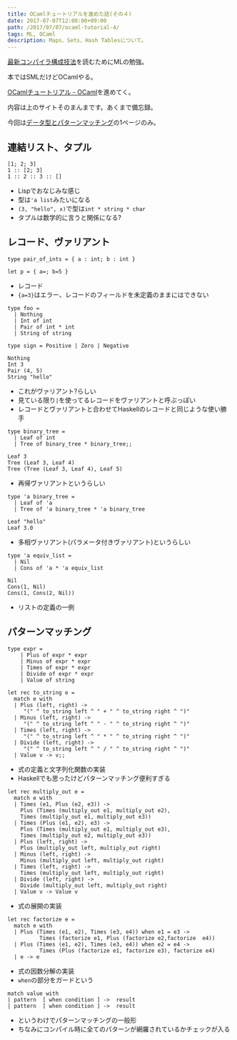 ```yaml
---
title: OCamlチュートリアルを進めた話(その４)
date: 2017-07-07T12:00:00+09:00
path: /2017/07/07/ocaml-tutorial-4/
tags: ML, OCaml
description: Maps、Sets、Hash Tablesについて。
---
```



[最新コンパイラ構成技法](http://www.cs.princeton.edu/~appel/modern/ml/)を読むためにMLの勉強。

本ではSMLだけどOCamlやる。

[OCamlチュートリアル - OCaml](https://ocaml.org/learn/tutorials/index.ja.html)を進めてく。

内容は上のサイトそのまんまです。あくまで備忘録。

今回は[データ型とパターンマッチング](https://ocaml.org/learn/tutorials/data_types_and_matching.ja.html)の1ページのみ。



## 連結リスト、タプル
```
[1; 2; 3]
1 :: [2; 3] 
1 :: 2 :: 3 :: []
```
- Lispでおなじみな感じ
- 型は```'a list```みたいになる
- ```(3, "hello", x)```で型は```int * string * char```
- タプルは数学的に言うと関係になる?



## レコード、ヴァリアント
```
type pair_of_ints = { a : int; b : int }

let p = { a=; b=5 }
```
- レコード
- ```{a=3}```はエラー、レコードのフィールドを未定義のままにはできない
```
type foo =
  | Nothing
  | Int of int
  | Pair of int * int
  | String of string

type sign = Positive | Zero | Negative
```
```
Nothing
Int 3
Pair (4, 5)
String "hello"
```
- これがヴァリアント?らしい
- 見ている限り```|```を使ってるレコードをヴァリアントと呼ぶっぽい
- レコードとヴァリアントと合わせてHaskellのレコードと同じような使い勝手
```
type binary_tree =
  | Leaf of int
  | Tree of binary_tree * binary_tree;;
```
```
Leaf 3
Tree (Leaf 3, Leaf 4)
Tree (Tree (Leaf 3, Leaf 4), Leaf 5)
```
- 再帰ヴァリアントというらしい
```
type 'a binary_tree =
  | Leaf of 'a
  | Tree of 'a binary_tree * 'a binary_tree
```
```
Leaf "hello"
Leaf 3.0
```
- 多相ヴァリアント(パラメータ付きヴァリアント)というらしい
```
type 'a equiv_list =
  | Nil
  | Cons of 'a * 'a equiv_list

Nil
Cons(1, Nil)
Cons(1, Cons(2, Nil))
```
- リストの定義の一例



## パターンマッチング
```
type expr =
    | Plus of expr * expr
    | Minus of expr * expr
    | Times of expr * expr
    | Divide of expr * expr
    | Value of string

let rec to_string e =
  match e with
  | Plus (left, right) ->
     "(" ^ to_string left ^ " + " ^ to_string right ^ ")"
  | Minus (left, right) ->
     "(" ^ to_string left ^ " - " ^ to_string right ^ ")"
  | Times (left, right) ->
     "(" ^ to_string left ^ " * " ^ to_string right ^ ")"
  | Divide (left, right) ->
     "(" ^ to_string left ^ " / " ^ to_string right ^ ")"
  | Value v -> v;;
```
- 式の定義と文字列化関数の実装
- Haskellでも思ったけどパターンマッチング便利すぎる
```
let rec multiply_out e =
  match e with
  | Times (e1, Plus (e2, e3)) ->
    Plus (Times (multiply_out e1, multiply_out e2),
    Times (multiply_out e1, multiply_out e3))
  | Times (Plus (e1, e2), e3) ->
    Plus (Times (multiply_out e1, multiply_out e3),
    Times (multiply_out e2, multiply_out e3))
  | Plus (left, right) ->
    Plus (multiply_out left, multiply_out right)
  | Minus (left, right) ->
    Minus (multiply_out left, multiply_out right)
  | Times (left, right) ->
    Times (multiply_out left, multiply_out right)
  | Divide (left, right) ->
    Divide (multiply_out left, multiply_out right)
  | Value v -> Value v
```
- 式の展開の実装
```
let rec factorize e =
  match e with
  | Plus (Times (e1, e2), Times (e3, e4)) when e1 = e3 ->
          Times (factorize e1, Plus (factorize e2,factorize  e4))
  | Plus (Times (e1, e2), Times (e3, e4)) when e2 = e4 ->
          Times (Plus (factorize e1, factorize e3), factorize e4)
  | e -> e
```
- 式の因数分解の実装
- ```when```の部分をガードという
```
match value with
| pattern  [ when condition ] ->  result
| pattern  [ when condition ] ->  result
```
- というわけでパターンマッチングの一般形
- ちなみにコンパイル時に全てのパターンが網羅されているかチェックが入る

